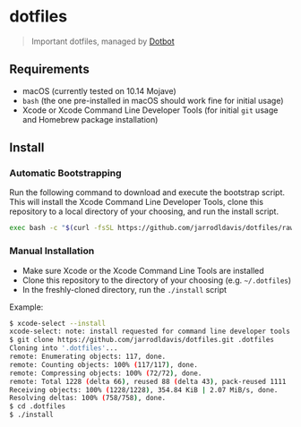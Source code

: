 # dotfiles

> Important dotfiles, managed by [Dotbot](https://github.com/anishathalye/dotbot/)

## Requirements

- macOS (currently tested on 10.14 Mojave)
- `bash` (the one pre-installed in macOS should work fine for initial usage)
- Xcode or Xcode Command Line Developer Tools (for initial `git` usage and Homebrew package installation)

## Install

### Automatic Bootstrapping

Run the following command to download and execute the bootstrap script. This will install the Xcode Command Line
Developer Tools, clone this repository to a local directory of your choosing, and run the install script.

```bash
exec bash -c "$(curl -fsSL https://github.com/jarrodldavis/dotfiles/raw/personal/macos/scripts/bootstrap)"
```

### Manual Installation

- Make sure Xcode or the Xcode Command Line Tools are installed
- Clone this repository to the directory of your choosing (e.g. `~/.dotfiles`)
- In the freshly-cloned directory, run the `./install` script

Example:

```bash
$ xcode-select --install
xcode-select: note: install requested for command line developer tools
$ git clone https://github.com/jarrodldavis/dotfiles.git .dotfiles
Cloning into '.dotfiles'...
remote: Enumerating objects: 117, done.
remote: Counting objects: 100% (117/117), done.
remote: Compressing objects: 100% (72/72), done.
remote: Total 1228 (delta 66), reused 88 (delta 43), pack-reused 1111
Receiving objects: 100% (1228/1228), 354.84 KiB | 2.07 MiB/s, done.
Resolving deltas: 100% (758/758), done.
$ cd .dotfiles
$ ./install
```
